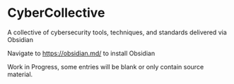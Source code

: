 # CyberCollective
A collective of cybersecurity tools, techniques, and standards delivered via Obsidian

Navigate to https://obsidian.md/ to install Obsidian

Work in Progress, some entries will be blank or only contain source material.


